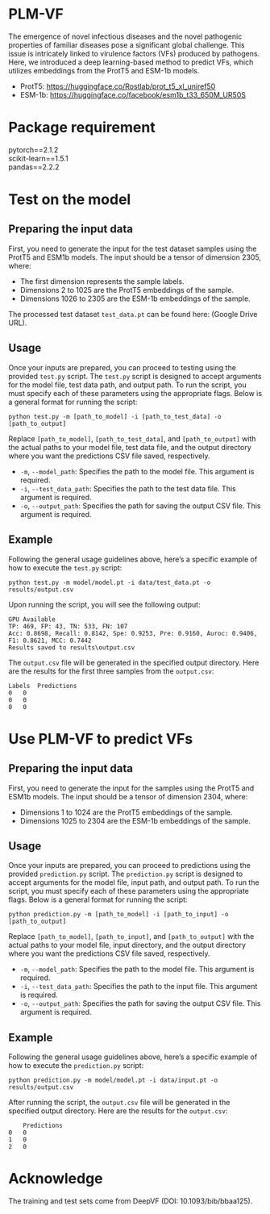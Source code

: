 # PLM-VF  
The emergence of novel infectious diseases and the novel pathogenic properties of familiar diseases pose a significant global challenge. This issue is intricately linked to virulence factors (VFs) produced by pathogens. Here, we introduced a deep learning-based method to predict VFs, which utilizes embeddings from the ProtT5 and ESM-1b models.  
* ProtT5: https://huggingface.co/Rostlab/prot_t5_xl_uniref50
* ESM-1b: https://huggingface.co/facebook/esm1b_t33_650M_UR50S
# Package requirement  
  pytorch==2.1.2  
  scikit-learn==1.5.1  
  pandas==2.2.2  
# Test on the model  
## Preparing the input data  
First, you need to generate the input for the test dataset samples using the ProtT5 and ESM1b models. The input should be a tensor of dimension 2305, where:  
* The first dimension represents the sample labels.
* Dimensions 2 to 1025 are the ProtT5 embeddings of the sample.
* Dimensions 1026 to 2305 are the ESM-1b embeddings of the sample.

The processed test dataset `test_data.pt` can be found here: (Google Drive URL).  
## Usage
Once your inputs are prepared, you can proceed to testing using the provided `test.py` script.
The `test.py` script is designed to accept arguments for the model file, test data path, and output path. To run the script, you must specify each of these parameters using the appropriate flags. Below is a general format for running the script:
```
python test.py -m [path_to_model] -i [path_to_test_data] -o [path_to_output]
```
Replace `[path_to_model]`, `[path_to_test_data]`, and `[path_to_output]` with the actual paths to your model file, test data file, and the output directory where you want the predictions CSV file saved, respectively.  
* `-m`, `--model_path`: Specifies the path to the model file. This argument is required.
* `-i`, `--test_data_path`: Specifies the path to the test data file. This argument is required.
* `-o`, `--output_path`: Specifies the path for saving the output CSV file. This argument is required.

## Example  
Following the general usage guidelines above, here’s a specific example of how to execute the `test.py` script: 
```
python test.py -m model/model.pt -i data/test_data.pt -o results/output.csv
```
Upon running the script, you will see the following output:
```
GPU Available  
TP: 469, FP: 43, TN: 533, FN: 107  
Acc: 0.8698, Recall: 0.8142, Spe: 0.9253, Pre: 0.9160, Auroc: 0.9406, F1: 0.8621, MCC: 0.7442  
Results saved to results\output.csv  
```
The `output.csv` file will be generated in the specified output directory. Here are the results for the first three samples from the `output.csv`:  
```
Labels	Predictions
0	0
0	0
0	0
```
# Use PLM-VF to predict VFs  
## Preparing the input data  
First, you need to generate the input for the samples using the ProtT5 and ESM1b models. The input should be a tensor of dimension 2304, where:  
* Dimensions 1 to 1024 are the ProtT5 embeddings of the sample.
* Dimensions 1025 to 2304 are the ESM-1b embeddings of the sample.

## Usage  
Once your inputs are prepared, you can proceed to predictions using the provided `prediction.py` script.
The `prediction.py` script is designed to accept arguments for the model file, input path, and output path. To run the script, you must specify each of these parameters using the appropriate flags. Below is a general format for running the script:
```
python prediction.py -m [path_to_model] -i [path_to_input] -o [path_to_output]
```
Replace `[path_to_model]`, `[path_to_input]`, and `[path_to_output]` with the actual paths to your model file, input directory, and the output directory where you want the predictions CSV file saved, respectively.  
* `-m`, `--model_path`: Specifies the path to the model file. This argument is required.
* `-i`, `--test_data_path`: Specifies the path to the input file. This argument is required.
* `-o`, `--output_path`: Specifies the path for saving the output CSV file. This argument is required.

## Example  
Following the general usage guidelines above, here’s a specific example of how to execute the `prediction.py` script: 
```
python prediction.py -m model/model.pt -i data/input.pt -o results/output.csv
```
After running the script, the `output.csv` file will be generated in the specified output directory. Here are the results for the `output.csv`:  
```
	Predictions
0	0
1	0
2	0
```
# Acknowledge  
The training and test sets come from DeepVF (DOI: 10.1093/bib/bbaa125).

